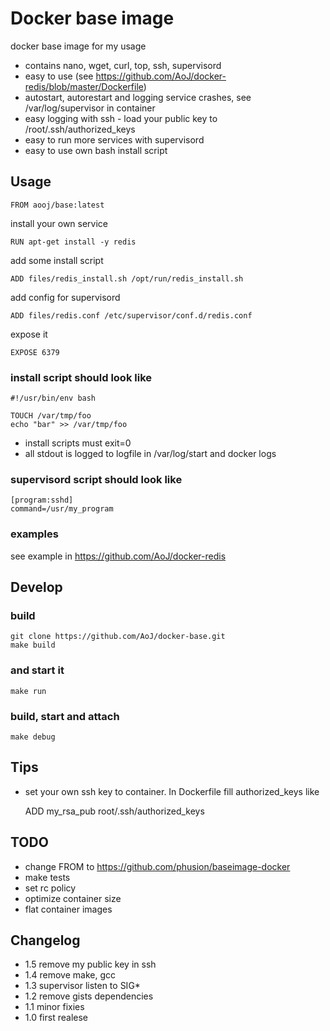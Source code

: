 # Docker base image

docker base image for my usage

- contains nano, wget, curl, top, ssh, supervisord
- easy to use (see https://github.com/AoJ/docker-redis/blob/master/Dockerfile)
- autostart, autorestart and logging service crashes, see /var/log/supervisor in container
- easy logging with ssh - load your public key to /root/.ssh/authorized_keys
- easy to run more services with supervisord
- easy to use own bash install script


## Usage

    FROM aooj/base:latest

install your own service

    RUN apt-get install -y redis
    
add some install script

    ADD files/redis_install.sh /opt/run/redis_install.sh
    
add config for supervisord

    ADD files/redis.conf /etc/supervisor/conf.d/redis.conf

expose it

    EXPOSE 6379


### install script should look like

    #!/usr/bin/env bash
    
    TOUCH /var/tmp/foo
    echo "bar" >> /var/tmp/foo
    
- install scripts must exit=0
- all stdout is logged to logfile in /var/log/start and docker logs


### supervisord script should look like

    [program:sshd]
    command=/usr/my_program
    
### examples
see example in https://github.com/AoJ/docker-redis

## Develop


### build
    git clone https://github.com/AoJ/docker-base.git
    make build
    
### and start it
    make run

### build, start and attach
    make debug

## Tips
- set your own ssh key to container. In Dockerfile fill authorized_keys like
 
    ADD my_rsa_pub root/.ssh/authorized_keys

    
## TODO
- change FROM to https://github.com/phusion/baseimage-docker
- make tests
- set rc policy
- optimize container size
- flat container images


## Changelog
- 1.5 remove my public key in ssh
- 1.4 remove make, gcc
- 1.3 supervisor listen to SIG*
- 1.2 remove gists dependencies
- 1.1 minor fixies
- 1.0 first realese
